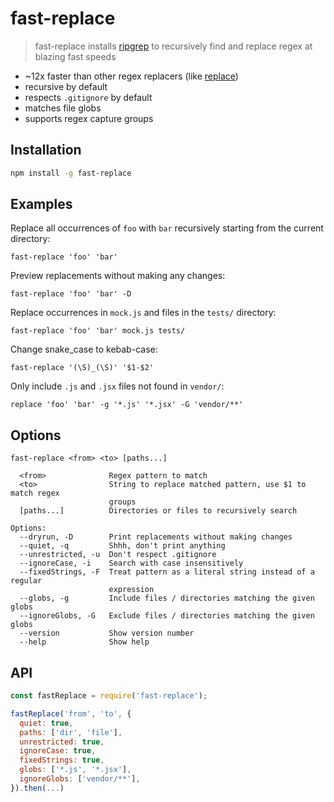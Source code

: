 # fast-replace
> fast-replace installs [ripgrep](https://github.com/BurntSushi/ripgrep) to recursively find and replace regex at blazing fast speeds

 * ~12x faster than other regex replacers (like [replace](https://www.npmjs.com/package/replace))
 * recursive by default
 * respects `.gitignore` by default
 * matches file globs
 * supports regex capture groups

## Installation
```sh
npm install -g fast-replace
```

## Examples
Replace all occurrences of `foo` with `bar` recursively starting from the current directory:
```
fast-replace 'foo' 'bar'
```

Preview replacements without making any changes:
```
fast-replace 'foo' 'bar' -D
```

Replace occurrences in `mock.js` and files in the `tests/` directory:
```
fast-replace 'foo' 'bar' mock.js tests/
```

Change snake_case to kebab-case:
```
fast-replace '(\S)_(\S)' '$1-$2'
```

Only include `.js` and `.jsx` files not found in `vendor/`:
```
replace 'foo' 'bar' -g '*.js' '*.jsx' -G 'vendor/**'
```

## Options

```
fast-replace <from> <to> [paths...]

  <from>              Regex pattern to match
  <to>                String to replace matched pattern, use $1 to match regex
                      groups
  [paths...]          Directories or files to recursively search

Options:
  --dryrun, -D        Print replacements without making changes
  --quiet, -q         Shhh, don't print anything
  --unrestricted, -u  Don't respect .gitignore
  --ignoreCase, -i    Search with case insensitively
  --fixedStrings, -F  Treat pattern as a literal string instead of a regular
                      expression
  --globs, -g         Include files / directories matching the given globs
  --ignoreGlobs, -G   Exclude files / directories matching the given globs
  --version           Show version number
  --help              Show help
```

## API
```js
const fastReplace = require('fast-replace');

fastReplace('from', 'to', {
  quiet: true,
  paths: ['dir', 'file'],
  unrestricted: true,
  ignoreCase: true,
  fixedStrings: true,
  globs: ['*.js', '*.jsx'],
  ignoreGlobs: ['vendor/**'],
}).then(...)
```